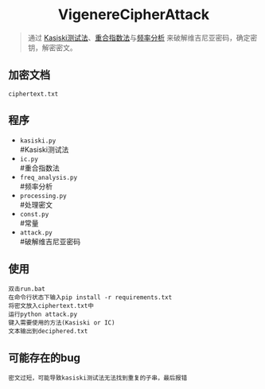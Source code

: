<h1 align="center">
VigenereCipherAttack
</h1>

> 通过 [Kasiski测试法](https://en.wikipedia.org/wiki/Kasiski_examination)、[重合指数法](https://en.wikipedia.org/wiki/Index_of_coincidence)与[频率分析](https://en.wikipedia.org/wiki/Frequency_analysis) 来破解维吉尼亚密码，确定密钥，解密密文。

加密文档
-------------
```
ciphertext.txt
```
程序
-------------

  - ``kasiski.py  ``      
  #Kasiski测试法
  - ``ic.py    ``          
  #重合指数法
  - ``freq_analysis.py ``   
  #频率分析
  - ``processing.py ``    
  #处理密文 
  - ``const.py ``        
  #常量
  - ``attack.py  ``        
  #破解维吉尼亚密码

使用
-------------
```
双击run.bat  
在命令行状态下输入pip install -r requirements.txt
将密文放入ciphertext.txt中
运行python attack.py
键入需要使用的方法(Kasiski or IC)
文本输出到deciphered.txt
```
可能存在的bug
-------------
```
密文过短，可能导致kasiski测试法无法找到重复的子串，最后报错
```
